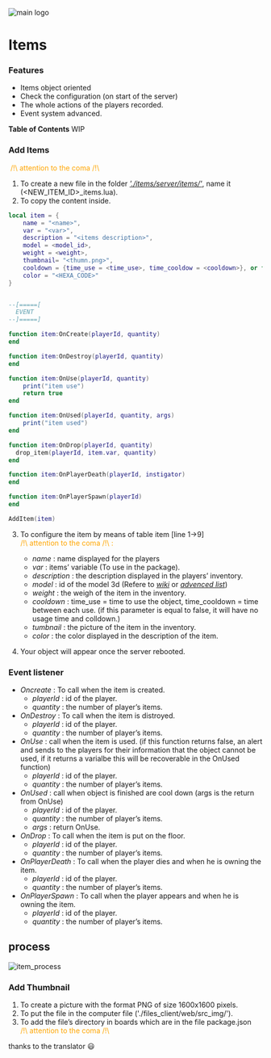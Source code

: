 ![main logo](https://i.ibb.co/8zHdNXk/Sans-titre-3.png) 

<h1>Items</h1> 

### Features

- Items object oriented
- Check the configuration (on start of the server)
- The whole actions of the players recorded.
- Event system advanced.

**Table of Contents**
WIP

### __Add Items__
 <span style="color:orange">/!\ attention to the coma /!\
1. To create a new file in the folder [*'./items/server/items/'*](https://github.com/coockieHunt/ck_rp/tree/master/items/server/items), name it (<NEW_ITEM_ID>_items.lua).
2. To copy the content inside.
```lua
local item = {
    name = "<name>",
    var = "<var>",
    description = "<items description>",
    model = <model_id>,
    weight = <weight>,
    thumbnail= "<thumn.png>",
    cooldown = {time_use = <time_use>, time_cooldow = <cooldown>}, or false
    color = "<HEXA_CODE>"
}


--[=====[ 
  EVENT
--]=====]

function item:OnCreate(playerId, quantity)
end

function item:OnDestroy(playerId, quantity)
end

function item:OnUse(playerId, quantity)
    print("item use")
    return true
end

function item:OnUsed(playerId, quantity, args)
    print("item used")
end

function item:OnDrop(playerId, quantity)
  drop_item(playerId, item.var, quantity)
end

function item:OnPlayerDeath(playerId, instigator)
end

function item:OnPlayerSpawn(playerId)
end

AddItem(item)
``` 

3.  To configure the item by means of table item [line 1->9]  </br><span style="color:orange">/!\ attention to the coma /!\ :
    - *name* : name displayed for the players
    - *var* : items’ variable (To use in the package).
    - *description* : the description displayed in the players’ inventory.
    - *model* : id of the model 3d (Refere to [*wiki*](https://dev.playonset.com/wiki/Objects) or [*advenced list*](https://onsetfreeroam.com/objectsearch/))
    - *weight* : the weigh of the item in the inventory.
    - *cooldown* : time_use = time to use the object, time_cooldown = time between each use. (if this parameter is equal to false, it will have no usage time and colldown.)
    - *tumbnail* : the picture of the item in the inventory.
    - *color* : the color displayed in the description of the item.
    
4. Your object will appear once the server rebooted.

### __Event listener__
- *Oncreate* : To call when the item is created.
    - *playerId* : id of the player.
    - *quantity* : the number of player’s items.
- *OnDestroy* : To call when the item is distroyed.
    - *playerId* : id of the player.
    - *quantity* : the number of player’s items.
- *OnUse* : call when the item is used. (if this function returns false, an alert and sends to the players for their information that the object cannot be used, if it returns a varialbe this will be recoverable in the OnUsed function)
    - *playerId* : id of the player.
    - *quantity* : the number of player’s items.
- *OnUsed* : call when object is finished are cool down (args is the return from OnUse)
    - *playerId* : id of the player.
    - *quantity* : the number of player’s items.
    - *args* : return OnUse.
- *OnDrop* : To call when the item is put on the floor.
    - *playerId* : id of the player.
    - *quantity* : the number of player’s items.
- *OnPlayerDeath* : To call when the player dies and when he is owning the item.
    - *playerId* : id of the player.
    - *quantity* : the number of player’s items.
- *OnPlayerSpawn* : To call when the player appears and when he is owning the item.
    - *playerId* : id of the player.
    - *quantity* : the number of player’s items.

## __process__
![item_process](https://github.com/coockieHunt/onset-ck-rp/blob/master/doc/src/img/item_processDiagram.jpg) 

### __Add Thumbnail__
1.	To create a picture with the format PNG of size 1600x1600 pixels.
2. 	To put the file in the computer file ('./files_client/web/src_img/').
3.	To add the file’s directory in boards which are in the file package.json </br><span style="color:orange">/!\ attention to the coma /!\

thanks to the translator :smiley:
